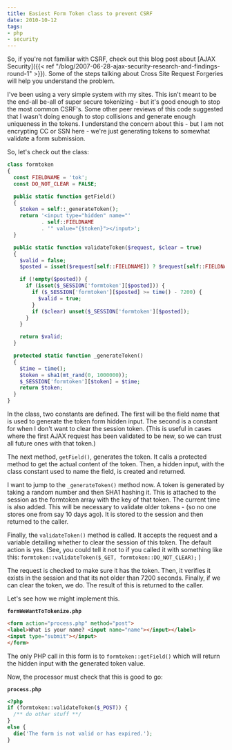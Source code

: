 ```yaml
---
title: Easiest Form Token class to prevent CSRF
date: 2010-10-12
tags:
- php
- security
---
```

So, if you're not familiar with CSRF, check out this blog post about [AJAX Security]({{< ref "/blog/2007-06-28-ajax-security-research-and-findings-round-1" >}}).  Some of the steps talking about Cross Site Request Forgeries will help you understand the problem.

<!--more-->

I've been using a very simple system with my sites.  This isn't meant to be the end-all be-all of super secure tokenizing - but it's good enough to stop the most common CSRF's.  Some other peer reviews of this code suggested that I wasn't doing enough to stop collisions and generate enough uniqueness in the tokens.  I understand the concern about this - but I am not encrypting CC or SSN here - we're just generating tokens to somewhat validate a form submission.

So, let's check out the class:

```php
class formtoken
{
  const FIELDNAME = 'tok';
  const DO_NOT_CLEAR = FALSE;

  public static function getField()
  {
    $token = self::_generateToken();
    return '<input type="hidden" name="' 
           . self::FIELDNAME 
           . '" value="{$token}"></input>';
  }

  public static function validateToken($request, $clear = true)
  {
    $valid = false;
    $posted = isset($request[self::FIELDNAME]) ? $request[self::FIELDNAME] : '';

    if (!empty($posted)) {
      if (isset($_SESSION['formtoken'][$posted])) {
        if ($_SESSION['formtoken'][$posted] >= time() - 7200) {
          $valid = true;
        }
        if ($clear) unset($_SESSION['formtoken'][$posted]);
      }
    }

    return $valid;
  }

  protected static function _generateToken()
  {
    $time = time();
    $token = sha1(mt_rand(0, 1000000));
    $_SESSION['formtoken'][$token] = $time;
    return $token;
  }
}
```

In the class, two constants are defined.  The first will be the field name that is used to generate the token form hidden input.  The second is a constant for when I don't want to clear the session token.  (This is useful in cases where the first AJAX request has been validated to be new, so we can trust all future ones with that token.)

The next method, `getField()`, generates the token.  It calls a protected method to get the actual content of the token.  Then, a hidden input, with the class constant used to name the field, is created and returned.

I want to jump to the `_generateToken()` method now.  A token is generated by taking a random number and then SHA1 hashing it.  This is attached to the session as the formtoken array with the key of that token.  The current time is also added.  This will be necessary to validate older tokens - (so no one stores one from say 10 days ago).  It is stored to the session and then returned to the caller.

Finally, the `validateToken()` method is called.  It accepts the request and a variable detailing whether to clear the session of this token.  The default action is yes.  (See, you could tell it not to if you called it with something like this: `formtoken::validateToken($_GET, formtoken::DO_NOT_CLEAR);` )

The request is checked to make sure it has the token.  Then, it verifies it exists in the session and that its not older than 7200 seconds.  Finally, if we can clear the token, we do.  The result of this is returned to the caller.

Let's see how we might implement this.

**`formWeWantToTokenize.php`**
```html
<form action="process.php" method="post">
<label>What is your name? <input name="name"></input></label>
<input type="submit"></input>
</form>
```

The only PHP call in this form is to `formtoken::getField()` which will return the hidden input with the generated token value.

Now, the processor must check that this is good to go:

**`process.php`**
```php
<?php
if (formtoken::validateToken($_POST)) {
  /** do other stuff **/
}
else {
  die('The form is not valid or has expired.');
}
```
